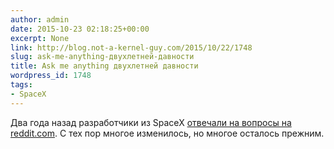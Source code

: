 ```yaml
---
author: admin
date: 2015-10-23 02:18:25+00:00
excerpt: None
link: http://blog.not-a-kernel-guy.com/2015/10/22/1748
slug: ask-me-anything-двухлетней-давности
title: Ask me anything двухлетней давности
wordpress_id: 1748
tags:
- SpaceX
---
```


Два года назад разработчики из SpaceX [отвечали на вопросы на reddit.com](https://www.reddit.com/r/IAmA/comments/1853ap/we_are_spacex_software_engineers_we_launch/). С тех пор многое изменилось, но многое осталось прежним.
